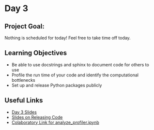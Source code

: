 
# Day 3

## Project Goal:

Nothing is scheduled for today! Feel free to take time off today. 

## Learning Objectives

  * Be able to use docstrings and sphinx to document code for others to use
  * Profile the run time of your code and identify the computational bottlenecks
  * Set up and release Python packages publicly

## Useful Links

  * [Day 3 Slides](https://docs.google.com/presentation/d/1MXeZZMRHcmewBnWR1my4-JEDK9Mj4EkYs-hDiDZgtw4/edit?usp=sharing)
  * [Slides on Releasing Code](https://docs.google.com/presentation/d/13hsrEckVlQrVZZ-NCrm8hoG4Uun4M3yIwQQRBfO3ee0/edit?usp=sharing)
  * [Colaboratory Link for analyze_profiler.ipynb](https://colab.research.google.com/github/semaphoreP/codeastro/blob/main/Day3/analyze_profiler.ipynb)
